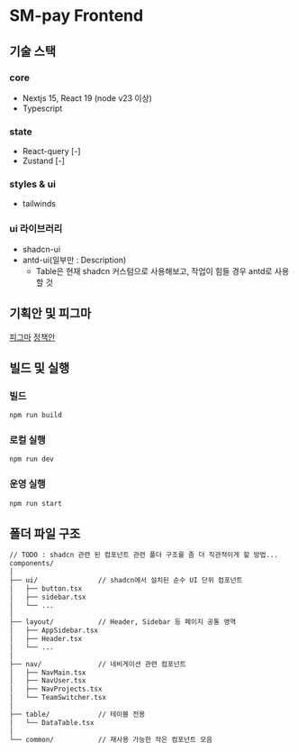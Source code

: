 # SM-pay Frontend

## 기술 스택

### core

- Nextjs 15, React 19 (node v23 이상)
- Typescript

### state

- React-query [-]
- Zustand [-]

### styles & ui

- tailwinds

### ui 라이브러리

- shadcn-ui
- antd-ui(일부만 : Description)
  - Table은 현재 shadcn 커스텀으로 사용해보고, 작업이 힘들 경우 antd로 사용할 것

## 기획안 및 피그마

[피그마](https://www.figma.com/design/RxwP19dL9bvFhMJpZ5FzSW/SMPay-Planning?node-id=31-3468&p=f)
[정책안](https://searchm-atlab.atlassian.net/wiki/spaces/SMPay/pages/13336707/2.)

## 빌드 및 실행

### 빌드

```bash
npm run build
```

### 로컬 실행

```bash
npm run dev
```

### 운영 실행

```bash
npm run start
```

## 폴더 파일 구조

```bash
// TODO : shadcn 관련 된 컴포넌트 관련 폴더 구조를 좀 더 직관적이게 할 방법...
components/
│
├── ui/               // shadcn에서 설치된 순수 UI 단위 컴포넌트
│   ├── button.tsx
│   ├── sidebar.tsx
│   └── ...
│
├── layout/           // Header, Sidebar 등 페이지 공통 영역
│   ├── AppSidebar.tsx
│   ├── Header.tsx
│   └── ...
│
├── nav/              // 네비게이션 관련 컴포넌트
│   ├── NavMain.tsx
│   ├── NavUser.tsx
│   ├── NavProjects.tsx
│   └── TeamSwitcher.tsx
│
├── table/            // 테이블 전용
│   └── DataTable.tsx
│
└── common/           // 재사용 가능한 작은 컴포넌트 모음
```
